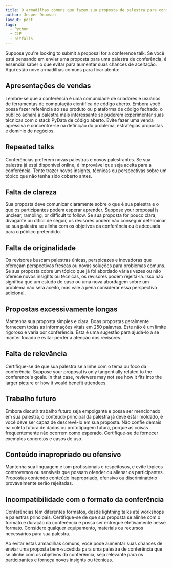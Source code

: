 ```yaml
---
title: 9 armadilhas comuns que fazem sua proposta de palestra para conferências Python ser rejeitada
author: Jesper Dramsch
layout: post
tags:
  - Python
  - CfP
  - pitfalls
---
```


Suppose you're looking to submit a proposal for a conference talk. Se você está pensando em enviar uma proposta para uma palestra de conferência, é essencial saber o que evitar para aumentar suas chances de aceitação. Aqui estão nove armadilhas comuns para ficar atento:

## Apresentações de vendas

Lembre-se que a conferência é uma comunidade de criadores e usuários de ferramentas de computação científica de código aberto. Embora você possa fazer referência ao seu produto ou plataforma de código fechado, o público achará a palestra mais interessante se puderem experimentar suas técnicas com o stack PyData de código aberto. Evite fazer uma venda agressiva e concentre-se na definição do problema, estratégias propostas e domínio de negócios.

## Repeated talks

Conferências preferem novas palestras e novos palestrantes. Se sua palestra já está disponível online, é improvável que seja aceita para a conferência. Tente trazer novos insights, técnicas ou perspectivas sobre um tópico que não tenha sido coberto antes.

## Falta de clareza

Sua proposta deve comunicar claramente sobre o que é sua palestra e o que os participantes podem esperar aprender. Suppose your proposal is unclear, rambling, or difficult to follow. Se sua proposta for pouco clara, divagante ou difícil de seguir, os revisores podem não conseguir determinar se sua palestra se alinha com os objetivos da conferência ou é adequada para o público pretendido.

## Falta de originalidade

Os revisores buscam palestras únicas, perspicazes e inovadoras que ofereçam perspectivas frescas ou novas soluções para problemas comuns. Se sua proposta cobre um tópico que já foi abordado várias vezes ou não oferece novos insights ou técnicas, os revisores podem rejeitá-la. Isso não significa que um estudo de caso ou uma nova abordagem sobre um problema não será aceito, mas vale a pena considerar essa perspectiva adicional.

## Propostas excessivamente longas

Mantenha sua proposta simples e clara. Boas propostas geralmente fornecem todas as informações vitais em 250 palavras. Este não é um limite rigoroso e varia por conferência. Esta é uma sugestão para ajudá-lo a se manter focado e evitar perder a atenção dos revisores.

## Falta de relevância

Certifique-se de que sua palestra se alinhe com o tema ou foco da conferência. Suppose your proposal is only tangentially related to the conference's goals. In that case, reviewers may not see how it fits into the larger picture or how it would benefit attendees.

## Trabalho futuro

Embora discutir trabalho futuro seja empolgante e possa ser mencionado em sua palestra, o conteúdo principal da palestra já deve estar moldado, e você deve ser capaz de descrevê-lo em sua proposta. Não confie demais na coleta futura de dados ou prototipagem futura, porque as coisas frequentemente não ocorrem como esperado. Certifique-se de fornecer exemplos concretos e casos de uso.

## Conteúdo inapropriado ou ofensivo

Mantenha sua linguagem e tom profissionais e respeitosos, e evite tópicos controversos ou sensíveis que possam ofender ou alienar os participantes. Propostas contendo conteúdo inapropriado, ofensivo ou discriminatório provavelmente serão rejeitadas.

## Incompatibilidade com o formato da conferência

Conferências têm diferentes formatos, desde lightning talks até workshops e palestras principais. Certifique-se de que sua proposta se alinhe com o formato e duração da conferência e possa ser entregue efetivamente nesse formato. Considere qualquer equipamento, materiais ou recursos necessários para sua palestra.

Ao evitar estas armadilhas comuns, você pode aumentar suas chances de enviar uma proposta bem-sucedida para uma palestra de conferência que se alinhe com os objetivos da conferência, seja relevante para os participantes e forneça novos insights ou técnicas.
